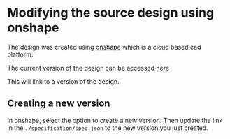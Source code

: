 # Modifying the source design using onshape

The design was created using [onshape](https://www.onshape.com/en/) which is a cloud based cad platform.

The current version of the design can be accessed [here](https://cad.onshape.com/documents/4a734179a4bf72ca3cf4dc82/v/0fcfc861c56588e719f614ad/e/0323c8faa4d42ca9fcdb2b1a?renderMode=0&uiState=628bbdd0a1042f44aeda13e6)

This will link to a version of the design.

## Creating a new version

In onshape, select the option to create a new version. Then update the link in the `./specification/spec.json` to the new version you just created.
